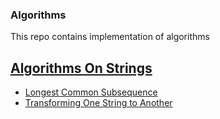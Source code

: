 ### Algorithms ###
This repo contains implementation of algorithms


## [Algorithms On Strings](https://github.com/kathulhur/Algorithms/tree/main/AlgorithmsOnStrings) ## 
* [Longest Common Subsequence](https://github.com/kathulhur/Algorithms/blob/main/AlgorithmsOnStrings/LongestCommonSubsequence.py "Named link title")
* [Transforming One String to Another ](https://github.com/kathulhur/Algorithms/blob/main/AlgorithmsOnStrings/TransformingOneStringToAnother.py)
